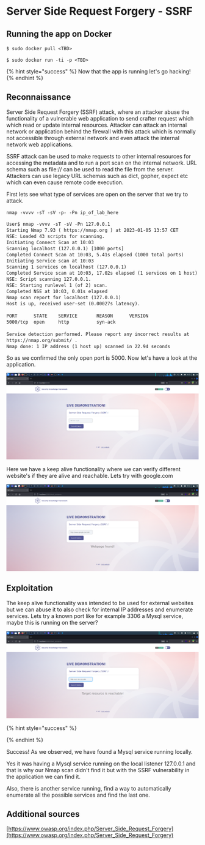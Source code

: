 # Server Side Request Forgery - SSRF

## Running the app on Docker

```
$ sudo docker pull <TBD>
```

```
$ sudo docker run -ti -p <TBD>
```

{% hint style="success" %}
Now that the app is running let's go hacking!
{% endhint %}

## Reconnaissance

Server Side Request Forgery (SSRF) attack, where an attacker abuse the functionality of a vulnerable web application to send crafter request which which read or update internal resources. Attacker can attack an internal network or application behind the firewall with this attack which is normally not accessible through external network and even attack the internal network web applications.

SSRF attack can be used to make requests to other internal resources for accessing the metadata and to run a port scan on the internal network. URL schema such as file:// can be used to read the file from the server. Attackers can use legacy URL schemas such as dict, gopher, expect etc which can even cause remote code execution.

First lets see what type of services are open on the server that we try to attack.

```
nmap -vvvv -sT -sV -p- -Pn ip_of_lab_here
```

```
User$ nmap -vvvv -sT -sV -Pn 127.0.0.1
Starting Nmap 7.93 ( https://nmap.org ) at 2023-01-05 13:57 CET
NSE: Loaded 43 scripts for scanning.
Initiating Connect Scan at 10:03
Scanning localhost (127.0.0.1) [1000 ports]
Completed Connect Scan at 10:03, 5.41s elapsed (1000 total ports)
Initiating Service scan at 10:03
Scanning 1 services on localhost (127.0.0.1)
Completed Service scan at 10:03, 17.02s elapsed (1 services on 1 host)
NSE: Script scanning 127.0.0.1.
NSE: Starting runlevel 1 (of 2) scan.
Completed NSE at 10:03, 0.01s elapsed
Nmap scan report for localhost (127.0.0.1)
Host is up, received user-set (0.00027s latency).

PORT      STATE    SERVICE       REASON      VERSION
5000/tcp  open     http          syn-ack     

Service detection performed. Please report any incorrect results at https://nmap.org/submit/ .
Nmap done: 1 IP address (1 host up) scanned in 22.94 seconds
```

So as we confirmed the only open port is 5000. Now let's have a look at the application.

![](../../.gitbook/assets/nodejs/SSRF/1.png)

Here we have a keep alive functionality where we can verify different website's if they are alive and reachable. Lets try with google.com

![](../../.gitbook/assets/nodejs/SSRF/2.png)

## Exploitation

The keep alive functionality was intended to be used for external websites but we can abuse it to also check for internal IP addresses and enumerate services. Lets try a known port like for example 3306 a Mysql service, maybe this is running on the server?

![](../../.gitbook/assets/nodejs/SSRF/3.png)

{% hint style="success" %}

{% endhint %}

Success! As we observed, we have found a Mysql service running locally.

Yes it was having a Mysql service running on the local listener 127.0.0.1 and that is why our Nmap scan didn't find it but with the SSRF vulnerability in the application we can find it.

Also, there is another service running, find a way to automatically enumerate all the possible services and find the last one.


## Additional sources

[https://www.owasp.org/index.php/Server_Side_Request_Forgery](https://www.owasp.org/index.php/Server_Side_Request_Forgery)
